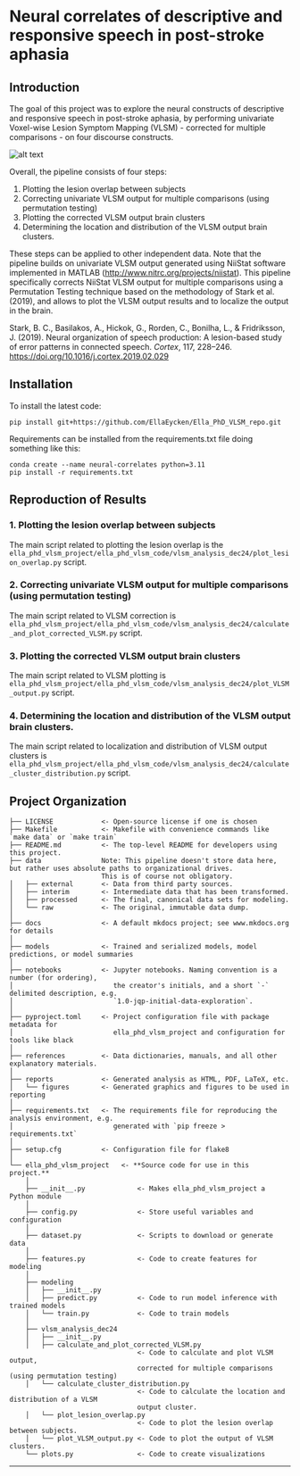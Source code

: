 
Neural correlates of descriptive and responsive speech in post-stroke aphasia
=============================================================================

## Introduction

The goal of this project was to explore the neural constructs of descriptive and responsive speech 
in post-stroke aphasia, by performing univariate Voxel-wise Lesion Symptom Mapping (VLSM) - corrected
for multiple comparisons - on four discourse constructs. 

![alt text](images/Overview_Figure_Comparison_of_Features_v1.png)

Overall, the pipeline consists of four steps:
1.  Plotting the lesion overlap between subjects
2.  Correcting univariate VLSM output for multiple comparisons (using permutation testing)
3.  Plotting the corrected VLSM output brain clusters
4.  Determining the location and distribution of the VLSM output brain clusters.

These steps can be applied to other independent data. Note that the pipeline builds on univariate VLSM output 
generated using NiiStat software implemented in MATLAB (http://www.nitrc.org/projects/niistat). 
This pipeline specifically corrects NiiStat VLSM output for multiple comparisons 
using a Permutation Testing technique based on the methodology of Stark et al. (2019), and allows
to plot the VLSM output results and to localize the output in the brain.

Stark, B. C., Basilakos, A., Hickok, G., Rorden, C., Bonilha, L., & Fridriksson, J. (2019). Neural organization of speech production: A lesion-based study of error patterns in connected speech. _Cortex_, 117, 228–246. https://doi.org/10.1016/j.cortex.2019.02.029


## Installation

To install the latest code:
```
pip install git+https://github.com/EllaEycken/Ella_PhD_VLSM_repo.git
```
Requirements can be installed from the requirements.txt file doing something like this:
```
conda create --name neural-correlates python=3.11
pip install -r requirements.txt
```

## Reproduction of Results
### 1.  Plotting the lesion overlap between subjects
The main script related to plotting the lesion overlap is the ```ella_phd_vlsm_project/ella_phd_vlsm_code/vlsm_analysis_dec24/plot_lesion_overlap.py``` script.
### 2.  Correcting univariate VLSM output for multiple comparisons (using permutation testing)
The main script related to VLSM correction is  ```ella_phd_vlsm_project/ella_phd_vlsm_code/vlsm_analysis_dec24/calculate_and_plot_corrected_VLSM.py``` script.
### 3.  Plotting the corrected VLSM output brain clusters
The main script related to VLSM plotting is  ```ella_phd_vlsm_project/ella_phd_vlsm_code/vlsm_analysis_dec24/plot_VLSM_output.py``` script.
### 4.  Determining the location and distribution of the VLSM output brain clusters.
The main script related to localization and distribution of VLSM output clusters is  ```ella_phd_vlsm_project/ella_phd_vlsm_code/vlsm_analysis_dec24/calculate_cluster_distribution.py``` script.




## Project Organization

```
├── LICENSE            <- Open-source license if one is chosen
├── Makefile           <- Makefile with convenience commands like `make data` or `make train`
├── README.md          <- The top-level README for developers using this project.
├── data               Note: This pipeline doesn't store data here, but rather uses absolute paths to organizational drives.
                       This is of course not obligatory.
│   ├── external       <- Data from third party sources. 
│   ├── interim        <- Intermediate data that has been transformed.
│   ├── processed      <- The final, canonical data sets for modeling.
│   └── raw            <- The original, immutable data dump.
│
├── docs               <- A default mkdocs project; see www.mkdocs.org for details
│
├── models             <- Trained and serialized models, model predictions, or model summaries
│
├── notebooks          <- Jupyter notebooks. Naming convention is a number (for ordering),
│                         the creator's initials, and a short `-` delimited description, e.g.
│                         `1.0-jqp-initial-data-exploration`.
│
├── pyproject.toml     <- Project configuration file with package metadata for 
│                         ella_phd_vlsm_project and configuration for tools like black
│
├── references         <- Data dictionaries, manuals, and all other explanatory materials.
│
├── reports            <- Generated analysis as HTML, PDF, LaTeX, etc.
│   └── figures        <- Generated graphics and figures to be used in reporting
│
├── requirements.txt   <- The requirements file for reproducing the analysis environment, e.g.
│                         generated with `pip freeze > requirements.txt`
│
├── setup.cfg          <- Configuration file for flake8
│
└── ella_phd_vlsm_project   <- **Source code for use in this project.**
    │
    ├── __init__.py             <- Makes ella_phd_vlsm_project a Python module
    │
    ├── config.py               <- Store useful variables and configuration
    │
    ├── dataset.py              <- Scripts to download or generate data
    │
    ├── features.py             <- Code to create features for modeling
    │
    ├── modeling                
    │   ├── __init__.py 
    │   ├── predict.py          <- Code to run model inference with trained models          
    │   └── train.py            <- Code to train models
    │
    ├── vlsm_analysis_dec24                
    │   ├── __init__.py 
    │   ├── calculate_and_plot_corrected_VLSM.py 
                                <- Code to calculate and plot VLSM output,
                                corrected for multiple comparisons (using permutation testing)       
    │   └── calculate_cluster_distribution.py
                                <- Code to calculate the location and distribution of a VLSM
                                output cluster.
    │   └── plot_lesion_overlap.py
                                <- Code to plot the lesion overlap between subjects.
    │   └── plot_VLSM_output.py <- Code to plot the output of VLSM clusters.
    └── plots.py                <- Code to create visualizations
```

--------

